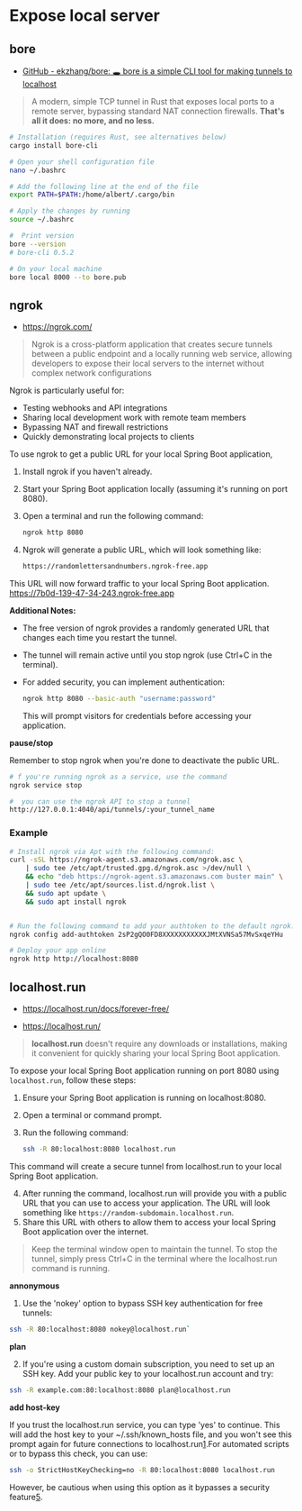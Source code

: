 # Expose local server

## bore

- [GitHub - ekzhang/bore: 🕳 bore is a simple CLI tool for making tunnels to localhost](https://github.com/ekzhang/bore)

> A modern, simple TCP tunnel in Rust that exposes local ports to a remote server, bypassing standard NAT connection firewalls. **That's all it does: no more, and no less.**

```bash
# Installation (requires Rust, see alternatives below)
cargo install bore-cli

# Open your shell configuration file
nano ~/.bashrc

# Add the following line at the end of the file
export PATH=$PATH:/home/albert/.cargo/bin

# Apply the changes by running
source ~/.bashrc

#  Print version
bore --version
# bore-cli 0.5.2

# On your local machine
bore local 8000 --to bore.pub
```

## ngrok

- https://ngrok.com/

> Ngrok is a cross-platform application that creates secure tunnels between a public endpoint and a locally running web service, allowing developers to expose their local servers to the internet without complex network configurations

Ngrok is particularly useful for:

- Testing webhooks and API integrations
- Sharing local development work with remote team members
- Bypassing NAT and firewall restrictions
- Quickly demonstrating local projects to clients

To use ngrok to get a public URL for your local Spring Boot application, 

1. Install ngrok if you haven't already.

2. Start your Spring Boot application locally (assuming it's running on port 8080).

3. Open a terminal and run the following command:
   
   ```bash
   ngrok http 8080
   ```

4. Ngrok will generate a public URL, which will look something like:
   
   ```bash
   https://randomlettersandnumbers.ngrok-free.app
   ```

This URL will now forward traffic to your local Spring Boot application.
    https://7b0d-139-47-34-243.ngrok-free.app

**Additional Notes:**

- The free version of ngrok provides a randomly generated URL that changes each time you restart the tunnel.

- The tunnel will remain active until you stop ngrok (use Ctrl+C in the terminal).

- For added security, you can implement authentication:
  
  ```bash
  ngrok http 8080 --basic-auth "username:password"
  ```
  
  This will prompt visitors for credentials before accessing your application.

**pause/stop**

Remember to stop ngrok when you're done to deactivate the public URL.

```bash
# f you're running ngrok as a service, use the command
ngrok service stop

#  you can use the ngrok API to stop a tunnel
http://127.0.0.1:4040/api/tunnels/:your_tunnel_name
```

### Example

```bash
# Install ngrok via Apt with the following command:
curl -sSL https://ngrok-agent.s3.amazonaws.com/ngrok.asc \
    | sudo tee /etc/apt/trusted.gpg.d/ngrok.asc >/dev/null \
    && echo "deb https://ngrok-agent.s3.amazonaws.com buster main" \
    | sudo tee /etc/apt/sources.list.d/ngrok.list \
    && sudo apt update \
    && sudo apt install ngrok


# Run the following command to add your authtoken to the default ngrok.yml configuration file.
ngrok config add-authtoken 2sP2gQO0FD8XXXXXXXXXXXJMtXVNSa57MvSxqeYHu

# Deploy your app online
ngrok http http://localhost:8080
```

## localhost.run

- https://localhost.run/docs/forever-free/

- https://localhost.run/

> **localhost.run** doesn't require any downloads or installations, making it convenient for quickly sharing your local Spring Boot application.

To expose your local Spring Boot application running on port 8080 using `localhost.run`, follow these steps:

1. Ensure your Spring Boot application is running on localhost:8080.

2. Open a terminal or command prompt.

3. Run the following command:
   
   ```bash
   ssh -R 80:localhost:8080 localhost.run
   ```

This command will create a secure tunnel from localhost.run to your local Spring Boot application.

4. After running the command, localhost.run will provide you with a public URL that you can use to access your application. The URL will look something like `https://random-subdomain.localhost.run`.
5. Share this URL with others to allow them to access your local Spring Boot application over the internet.

> Keep the terminal window open to maintain the tunnel. To stop the tunnel, simply press Ctrl+C in the terminal where the localhost.run command is running.

**annonymous**

1. Use the 'nokey' option to bypass SSH key authentication for free tunnels:

```bash
ssh -R 80:localhost:8080 nokey@localhost.run`
```

**plan**

2. If you're using a custom domain subscription, you need to set up an SSH key. Add your public key to your localhost.run account and try:

```bash
ssh -R example.com:80:localhost:8080 plan@localhost.run
```

**add host-key**

If you trust the localhost.run service, you can type 'yes' to continue. This will add the host key to your ~/.ssh/known_hosts file, and you won't see this prompt again for future connections to localhost.run[1](https://www.linode.com/docs/guides/verifying-the-authenticity-of-remote-host/).For automated scripts or to bypass this check, you can use:

```bash
ssh -o StrictHostKeyChecking=no -R 80:localhost:8080 localhost.run
```

However, be cautious when using this option as it bypasses a security feature[5](https://news.ycombinator.com/item?id=26421395).
